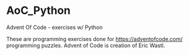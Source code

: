 # AoC_Python
Advent Of Code - exercises w/ Python

These are programming exercises done for https://adventofcode.com/ programming puzzles.
Advent of Code is creation of Eric Wastl.
